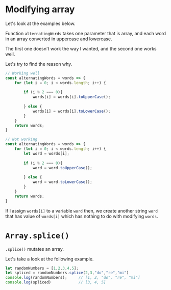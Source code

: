 # Modifying array

Let's look at the examples below.

Function `alternatingWords` takes one parameter that is array, and each word in an array converted in uppercase and lowercase.

The first one doesn't work the way I wanted, and the second one works well.

Let's try to find the reason why.

```js
// Working well
const alternatingWords = words => {
    for (let i = 0; i < words.length; i++) {
        
        if (i % 2 === 0){
            words[i] = words[i].toUpperCase();
            
        } else {
            words[i] = words[i].toLowerCase();
        }
    }
    return words;
}
```

```js
// Not working
const alternatingWords = words => {
    for (let i = 0; i < words.length; i++) {
        let word = words[i];
        
        if (i % 2 === 0){
            word = word.toUpperCase();
            
        } else {
            word = word.toLowerCase();
        }
    }
    return words;
}
```

If I assign `words[i]` to a variable `word` then, we create another string `word` that has value of `words[i]` which has nothing to do with modifying `words`.

# `Array.splice()`

`.splice()` mutates an array.

Let's take a look at the following example.

```js
let randomNumbers = [1,2,3,4,5];
let spliced = randomNumbers.splice(2,3,"do","re","mi")
console.log(randomNumbers);     // [1, 2, "do", "re", "mi"]
console.log(spliced)            // [3, 4, 5]
```
